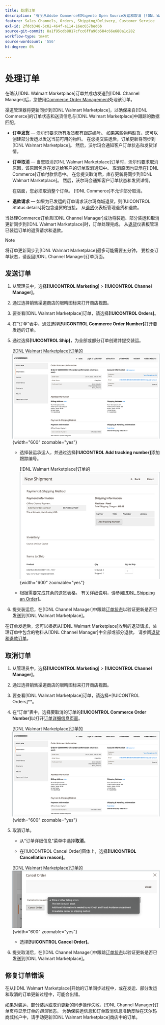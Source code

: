 ```yaml
---
title: 处理订单
description: '有关从Adobe Commerce和Magento Open Source发运和取消 [!DNL Walmart Marketplace] 订单的说明。'
feature: Sales Channels, Orders, Shipping/Delivery, Customer Service
exl-id: 2fdcb348-5c02-464f-a114-16ec657bed6b
source-git-commit: 8a1f95cdb8817cfcc6ffa96b584c66e680a1c282
workflow-type: tm+mt
source-wordcount: '556'
ht-degree: 0%

---
```


# 处理订单

在确认[!DNL Walmart Marketplace]订单并成功发送到[!DNL Channel Manager]后，您使用[Commerce Order Management](https://experienceleague.adobe.com/docs/commerce-admin/stores-sales/order-management/orders/orders.html#orders-workspace)处理该订单。

渠道管理器将更新同步到[!DNL Walmart Marketplace]，以确保来自[!DNL Commerce]的订单状态和送货信息与[!DNL Walmart Marketplace]中跟踪的数据匹配。

* **订单发货** — 沃尔玛要求所有发货都有跟踪编号。 如果某些物料缺货，您可以创建部分发运以发送当前可用的物料。 在您提交装运后，订单更新将同步到[!DNL Walmart Marketplace]。 然后，沃尔玛会通知客户订单状态和发货详情。

* **订单取消** — 当您取消[!DNL Walmart Marketplace]订单时，沃尔玛要求取消原因，该原因包含在发送给客户的订单取消通知中。 取消原因也显示在[!DNL Commerce]订单付款信息中。 在您提交取消后，库存更新将同步到[!DNL Walmart Marketplace]。 然后，沃尔玛会通知客户订单状态和发货详情。

  在店面，您必须取消整个订单。 [!DNL Commerce]不允许部分取消。

* **退款请求** — 如果为已发运的订单请求沃尔玛商城退货，则[!UICONTROL Status details]将包含退货的链接。 从[退货](return-refund-orders.md)仪表板管理退货和退款。

当处理Commerce订单且[!DNL Channel Manager]成功将装运、部分装运和取消更新同步到[!DNL Walmart Marketplace]时，订单处理完成。 从[退货](return-refund-orders.md)仪表板管理已装运订单的退货请求和退款。

>[!NOTE]
>
> 将订单更新同步到[!DNL Walmart Marketplace]最多可能需要五分钟。 要检查订单状态，请返回[!DNL Channel Manager]订单页面。

## 发送订单

1. 从管理员中，选择&#x200B;**[!UICONTROL Marketing]** > **[!UICONTROL Channel Manager]**。

1. 通过选择销售渠道商店的眼睛图标来打开商店视图。

1. 要查看[!DNL Walmart Marketplace]订单，请选择&#x200B;**[!UICONTROL Orders]**。

1. 在“订单”表中，通过选择&#x200B;**[!UICONTROL Commerce Order Number]**&#x200B;打开要发运的订单。

1. 通过选择&#x200B;**[!UICONTROL Ship]**，为全部或部分订单创建并提交装运。

   [!DNL Walmart Marketplace]订单的![Commerce订单详细信息视图](assets/order-detail-with-external-order-id.png){width="600" zoomable="yes"}

   * 选择装运承运人，并通过选择&#x200B;**[!UICONTROL Add tracking number]**&#x200B;添加跟踪编号。

     [!DNL Walmart Marketplace]订单的![Commerce订单详细信息视图](assets/order-shipment-add-tracking-number.png){width="600" zoomable="yes"}

   * 根据需要完成其余的送货表格。 有关详细说明，请参阅[[!DNL Shipping an Order]](https://experienceleague.adobe.com/docs/commerce-admin/stores-sales/order-management/orders/order-ship.html)。

1. 提交装运后，在[!DNL Channel Manager]中跟踪[订单状态](manage-orders.md#about-order-status)以验证更新是否已发送到[!DNL Walmart Marketplace]。

在订单发运后，您可以根据从[!DNL Walmart Marketplace]收到的退货请求，处理订单中包含的物料从[!DNL Channel Manager]中全部或部分退款。 请参阅[退货和退款订单](return-refund-orders.md)。

## 取消订单

1. 从管理员中，选择&#x200B;**[!UICONTROL Marketing]** > **[!UICONTROL Channel Manager]**。

1. 通过选择销售渠道商店的眼睛图标来打开商店视图。

1. 要查看[!DNL Walmart Marketplace]订单，请选择*[!UICONTROL Orders]**。

1. 在“订单”表中，选择要取消的订单的&#x200B;**[!UICONTROL Commerce Order Number]**&#x200B;以打开[订单详细信息页面](manage-orders.md#view-order-detail)。

   [!DNL Walmart Marketplace]订单的![Commerce订单详细信息视图](assets/order-detail-with-external-order-id.png){width="600" zoomable="yes"}

1. 取消订单。

   * 从“订单详细信息”菜单中选择&#x200B;**取消**。

   * 在[!UICONTROL Cancel Order]窗体上，选择&#x200B;**[!UICONTROL Cancellation reason]**。

   [!DNL Walmart Marketplace]订单的![Commerce订单详细信息视图](assets/cancel-order-reason-selector.png){width="600" zoomable="yes"}

   * 选择&#x200B;**[!UICONTROL Cancel Order]**。

1. 提交取消后，在[!DNL Channel Manager]中跟踪[订单状态](manage-orders.md#about-order-status)以验证更新是否已发送到[!DNL Walmart Marketplace]。

## 修复订单错误

在从[!DNL Walmart Marketplace]开始的订单同步过程中，或在发运、部分发运和取消的订单更新过程中，可能会出错。

如果对装运、部分装运或取消更新的同步操作失败，[!DNL Channel Manager]订单页将显示订单的&#x200B;_错误_&#x200B;状态。 为确保装运信息和订单取消信息准确反映在沃尔玛商城帐户中，请手动更新[!DNL Walmart Marketplace]商店中的订单。


